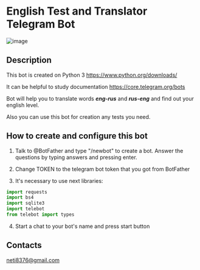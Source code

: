 # English Test and Translator Telegram Bot

![image](https://files.fm/filebrowser#/;/view/fye2mkj59)

## Description
This bot is created on Python 3 https://www.python.org/downloads/

It can be helpful to study documentation https://core.telegram.org/bots

Bot will help you to translate words ***eng-rus*** and ***rus-eng*** and find out your english level.

Also you can use this bot for creation any tests you need. 

## How to create and configure this bot

1. Talk to @BotFather and type "/newbot" to create a bot. Answer the questions by typing answers and pressing enter.

2. Change TOKEN to the telegram bot token that you got from BotFather 
   
3. It's necessary to use next libraries:
```python
import requests
import bs4
import sqlite3
import telebot
from telebot import types
```

4. Start a chat to your bot's name and press start button

## Contacts
neti8376@gmail.com








  
